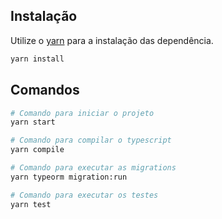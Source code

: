 ## Instalação

Utilize o  [yarn](https://yarnpkg.com/) para a instalação das dependência.

```bash
yarn install
```

## Comandos

```bash
# Comando para iniciar o projeto
yarn start

# Comando para compilar o typescript
yarn compile

# Comando para executar as migrations
yarn typeorm migration:run

# Comando para executar os testes
yarn test
```
